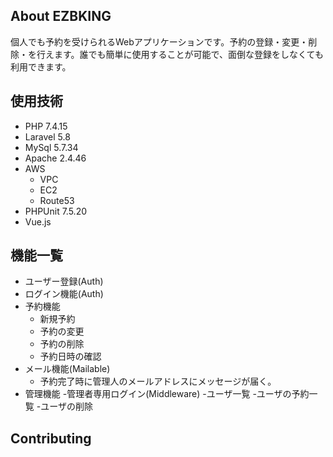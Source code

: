 ## About EZBKING

個人でも予約を受けられるWebアプリケーションです。予約の登録・変更・削除・を行えます。誰でも簡単に使用することが可能で、面倒な登録をしなくても利用できます。

## 使用技術
- PHP 7.4.15
- Laravel 5.8
- MySql 5.7.34
- Apache 2.4.46
- AWS
  - VPC
  - EC2
  - Route53
- PHPUnit 7.5.20
- Vue.js

## 機能一覧

- ユーザー登録(Auth)
- ログイン機能(Auth)
- 予約機能
  - 新規予約
  - 予約の変更
  - 予約の削除
  - 予約日時の確認
- メール機能(Mailable)
  - 予約完了時に管理人のメールアドレスにメッセージが届く。
- 管理機能
  -管理者専用ログイン(Middleware)
  -ユーザ一覧
  -ユーザの予約一覧
  -ユーザの削除

## Contributing


